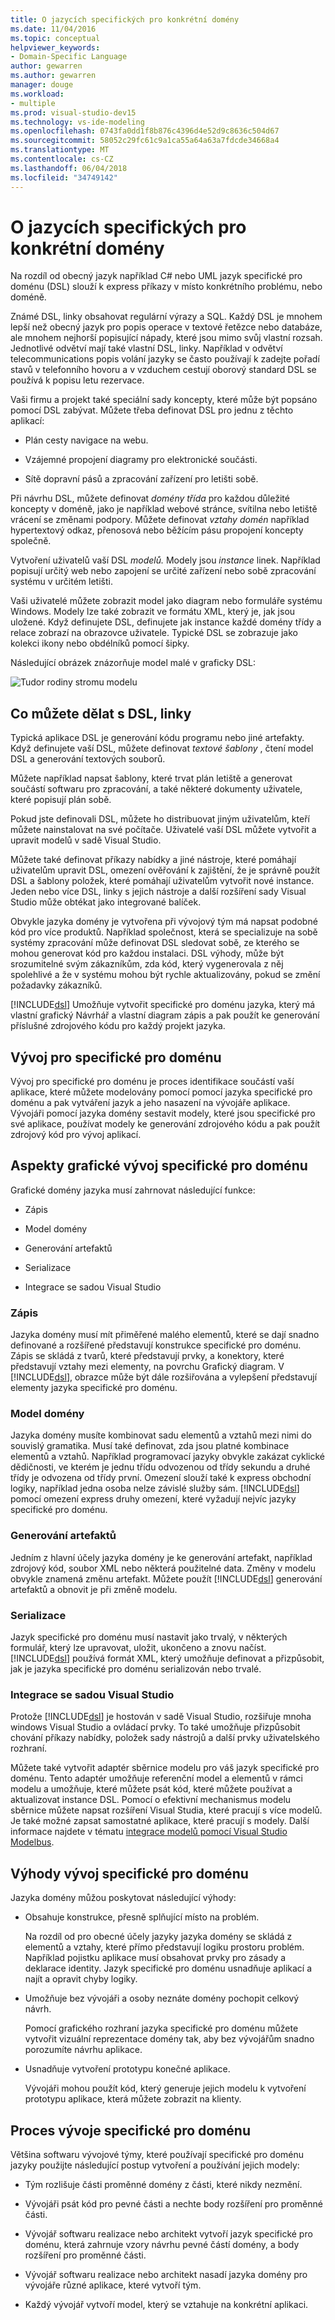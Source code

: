 ```yaml
---
title: O jazycích specifických pro konkrétní domény
ms.date: 11/04/2016
ms.topic: conceptual
helpviewer_keywords:
- Domain-Specific Language
author: gewarren
ms.author: gewarren
manager: douge
ms.workload:
- multiple
ms.prod: visual-studio-dev15
ms.technology: vs-ide-modeling
ms.openlocfilehash: 0743fa0dd1f8b876c4396d4e52d9c8636c504d67
ms.sourcegitcommit: 58052c29fc61c9a1ca55a64a63a7fdcde34668a4
ms.translationtype: MT
ms.contentlocale: cs-CZ
ms.lasthandoff: 06/04/2018
ms.locfileid: "34749142"
---
```

# <a name="about-domain-specific-languages"></a>O jazycích specifických pro konkrétní domény

Na rozdíl od obecný jazyk například C# nebo UML jazyk specifické pro doménu (DSL) slouží k express příkazy v místo konkrétního problému, nebo doméně.

Známé DSL, linky obsahovat regulární výrazy a SQL. Každý DSL je mnohem lepší než obecný jazyk pro popis operace v textové řetězce nebo databáze, ale mnohem nejhorší popisující nápady, které jsou mimo svůj vlastní rozsah. Jednotlivé odvětví mají také vlastní DSL, linky. Například v odvětví telecommunications popis volání jazyky se často používají k zadejte pořadí stavů v telefonního hovoru a v vzduchem cestují oborový standard DSL se používá k popisu letu rezervace.

Vaši firmu a projekt také speciální sady koncepty, které může být popsáno pomocí DSL zabývat. Můžete třeba definovat DSL pro jednu z těchto aplikací:

-   Plán cesty navigace na webu.

-   Vzájemné propojení diagramy pro elektronické součásti.

-   Sítě dopravní pásů a zpracování zařízení pro letišti sobě.

Při návrhu DSL, můžete definovat *domény třída* pro každou důležité koncepty v doméně, jako je například webové stránce, svítilna nebo letiště vrácení se změnami podpory. Můžete definovat *vztahy domén* například hypertextový odkaz, přenosová nebo běžícím pásu propojení koncepty společně.

Vytvoření uživatelů vaší DSL *modelů.* Modely jsou *instance* linek. Například popisují určitý web nebo zapojení se určité zařízení nebo sobě zpracování systému v určitém letišti.

Vaši uživatelé můžete zobrazit model jako diagram nebo formuláře systému Windows. Modely lze také zobrazit ve formátu XML, který je, jak jsou uložené. Když definujete DSL, definujete jak instance každé domény třídy a relace zobrazí na obrazovce uživatele. Typické DSL se zobrazuje jako kolekci ikony nebo obdélníků pomocí šipky.

Následující obrázek znázorňuje model malé v graficky DSL:

![Tudor rodiny stromu modelu](../modeling/media/tudor_familytreemodel.png)

## <a name="what-you-can-do-with-dsls"></a>Co můžete dělat s DSL, linky

Typická aplikace DSL je generování kódu programu nebo jiné artefakty. Když definujete vaší DSL, můžete definovat *textové šablony* , čtení model DSL a generování textových souborů.

Můžete například napsat šablony, které trvat plán letiště a generovat součástí softwaru pro zpracování, a také některé dokumenty uživatele, které popisují plán sobě.

Pokud jste definovali DSL, můžete ho distribuovat jiným uživatelům, kteří můžete nainstalovat na své počítače. Uživatelé vaší DSL můžete vytvořit a upravit modelů v sadě Visual Studio.

Můžete také definovat příkazy nabídky a jiné nástroje, které pomáhají uživatelům upravit DSL, omezení ověřování k zajištění, že je správně použít DSL a šablony položek, které pomáhají uživatelům vytvořit nové instance. Jeden nebo více DSL, linky s jejich nástroje a další rozšíření sady Visual Studio může obtékat jako integrované balíček.

Obvykle jazyka domény je vytvořena při vývojový tým má napsat podobné kód pro více produktů. Například společnost, která se specializuje na sobě systémy zpracování může definovat DSL sledovat sobě, ze kterého se mohou generovat kód pro každou instalaci. DSL výhody, může být srozumitelné svým zákazníkům, zda kód, který vygenerovala z něj spolehlivé a že v systému mohou být rychle aktualizovány, pokud se změní požadavky zákazníků.

[!INCLUDE[dsl](../modeling/includes/dsl_md.md)] Umožňuje vytvořit specifické pro doménu jazyka, který má vlastní grafický Návrhář a vlastní diagram zápis a pak použít ke generování příslušné zdrojového kódu pro každý projekt jazyka.

## <a name="domain-specific-development"></a>Vývoj pro specifické pro doménu

Vývoj pro specifické pro doménu je proces identifikace součástí vaší aplikace, které můžete modelovány pomocí pomocí jazyka specifické pro doménu a pak vytváření jazyk a jeho nasazení na vývojáře aplikace. Vývojáři pomocí jazyka domény sestavit modely, které jsou specifické pro své aplikace, používat modely ke generování zdrojového kódu a pak použít zdrojový kód pro vývoj aplikací.

## <a name="aspects-of-graphical-domain-specific-development"></a>Aspekty grafické vývoj specifické pro doménu

Grafické domény jazyka musí zahrnovat následující funkce:

- Zápis

- Model domény

- Generování artefaktů

- Serializace

- Integrace se sadou Visual Studio

### <a name="notation"></a>Zápis

Jazyka domény musí mít přiměřené malého elementů, které se dají snadno definované a rozšířené představují konstrukce specifické pro doménu. Zápis se skládá z tvarů, které představují prvky, a konektory, které představují vztahy mezi elementy, na povrchu Grafický diagram. V [!INCLUDE[dsl](../modeling/includes/dsl_md.md)], obrazce může být dále rozšiřována a vylepšení představují elementy jazyka specifické pro doménu.

### <a name="domain-model"></a>Model domény

Jazyka domény musíte kombinovat sadu elementů a vztahů mezi nimi do souvislý gramatika. Musí také definovat, zda jsou platné kombinace elementů a vztahů. Například programovací jazyky obvykle zakázat cyklické dědičnosti, ve kterém je jednu třídu odvozenou od třídy sekundu a druhé třídy je odvozena od třídy první. Omezení slouží také k express obchodní logiky, například jedna osoba nelze závislé služby sám. [!INCLUDE[dsl](../modeling/includes/dsl_md.md)] pomocí omezení express druhy omezení, které vyžadují nejvíc jazyky specifické pro doménu.

### <a name="artifact-generation"></a>Generování artefaktů

Jedním z hlavní účely jazyka domény je ke generování artefakt, například zdrojový kód, soubor XML nebo některá použitelné data. Změny v modelu obvykle znamená změnu artefakt. Můžete použít [!INCLUDE[dsl](../modeling/includes/dsl_md.md)] generování artefaktů a obnovit je při změně modelu.

### <a name="serialization"></a>Serializace

Jazyk specifické pro doménu musí nastavit jako trvalý, v některých formulář, který lze upravovat, uložit, ukončeno a znovu načíst. [!INCLUDE[dsl](../modeling/includes/dsl_md.md)] používá formát XML, který umožňuje definovat a přizpůsobit, jak je jazyka specifické pro doménu serializován nebo trvalé.

### <a name="integration-with-visual-studio"></a>Integrace se sadou Visual Studio

Protože [!INCLUDE[dsl](../modeling/includes/dsl_md.md)] je hostován v sadě Visual Studio, rozšiřuje mnoha windows Visual Studio a ovládací prvky. To také umožňuje přizpůsobit chování příkazy nabídky, položek sady nástrojů a další prvky uživatelského rozhraní.

Můžete také vytvořit adaptér sběrnice modelu pro váš jazyk specifické pro doménu. Tento adaptér umožňuje referenční model a elementů v rámci modelu a umožňuje, které můžete psát kód, které můžete používat a aktualizovat instance DSL. Pomocí o efektivní mechanismus modelu sběrnice můžete napsat rozšíření Visual Studia, které pracují s více modelů. Je také možné zapsat samostatné aplikace, které pracují s modely. Další informace najdete v tématu [integrace modelů pomocí Visual Studio Modelbus](../modeling/integrating-models-by-using-visual-studio-modelbus.md).

## <a name="benefits-of-domain-specific-development"></a>Výhody vývoj specifické pro doménu

Jazyka domény můžou poskytovat následující výhody:

- Obsahuje konstrukce, přesně splňující místo na problém.

     Na rozdíl od pro obecné účely jazyky jazyka domény se skládá z elementů a vztahy, které přímo představují logiku prostoru problém. Například pojistku aplikace musí obsahovat prvky pro zásady a deklarace identity. Jazyk specifické pro doménu usnadňuje aplikací a najít a opravit chyby logiky.

- Umožňuje bez vývojáři a osoby neznáte domény pochopit celkový návrh.

     Pomocí grafického rozhraní jazyka specifické pro doménu můžete vytvořit vizuální reprezentace domény tak, aby bez vývojářům snadno porozumíte návrhu aplikace.

- Usnadňuje vytvoření prototypu konečné aplikace.

     Vývojáři mohou použít kód, který generuje jejich modelu k vytvoření prototypu aplikace, která můžete zobrazit na klienty.

## <a name="the-process-of-domain-specific-development"></a>Proces vývoje specifické pro doménu

Většina softwaru vývojové týmy, které používají specifické pro doménu jazyky použijte následující postup vytvoření a používání jejich modely:

-   Tým rozlišuje části proměnné domény z části, které nikdy nezmění.

-   Vývojáři psát kód pro pevné části a nechte body rozšíření pro proměnné části.

-   Vývojář softwaru realizace nebo architekt vytvoří jazyk specifické pro doménu, která zahrnuje vzory návrhu pevné částí domény, a body rozšíření pro proměnné části.

-   Vývojář softwaru realizace nebo architekt nasadí jazyka domény pro vývojáře různé aplikace, které vytvoří tým.

-   Každý vývojář vytvoří model, který se vztahuje na konkrétní aplikaci.
